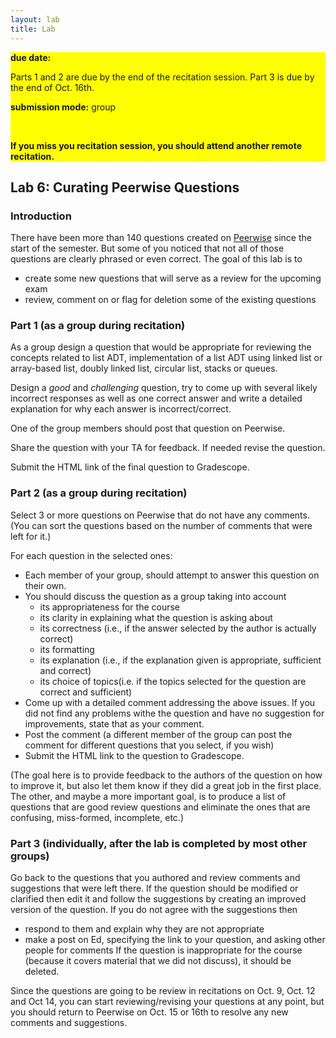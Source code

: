 ```yaml
---
layout: lab
title: Lab
---
```


<div class="lab-right" style="background-color:yellow;" markdown="1">


__due date:__

Parts 1 and 2 are due by the end of
the recitation session. Part 3 is due by the end of Oct. 16th.

__submission mode:__ group

<br>

__If you miss you recitation session, you should attend another
remote recitation.__

</div>

<main markdown="1" class="lab">

## Lab 6: Curating Peerwise Questions


### Introduction
There have been more than 140 questions created on
[Peerwise](https://peerwise.cs.auckland.ac.nz/) since the start of the semester.
But some of you noticed that not all of those questions are clearly phrased
or even correct.
The goal of this lab is to
- create some new questions that will serve as a review for the upcoming exam
- review, comment on or flag for deletion some of the existing questions

### Part 1 (as a group during recitation)

As a group design a question that would be appropriate for reviewing the concepts
related to list ADT, implementation of a list ADT using linked list or array-based list,
doubly linked list, circular list, stacks or queues.

Design a _good_ and _challenging_ question, try to come up with several likely incorrect
responses as well as one correct answer and write a detailed explanation for why each answer
is incorrect/correct.

One of the group members should post that question on Peerwise.

Share the question with your TA for feedback. If needed revise the question.

Submit the HTML link of the final question to Gradescope.

### Part 2 (as a group during recitation)

Select 3 or more questions on Peerwise that do not have any comments.
(You can sort the questions based on the number of comments that were left for it.)

For each question in the selected ones:
- Each member of your group, should attempt to answer this question on their own.
- You should discuss the question as a group taking into account
	- its appropriateness for the course
	- its clarity in explaining what the question is asking about
	- its correctness (i.e., if the answer selected by the author is actually correct)
	- its formatting
	- its explanation (i.e., if the explanation given is appropriate, sufficient and correct)
	- its choice of topics(i.e. if the topics selected for the question are correct and sufficient)
- Come up with a detailed comment addressing the above issues. If you did not find any problems
  withe the question and have no suggestion for improvements, state that as your comment.
- Post the comment (a different member of the group can post the comment for different
  questions that you select, if you wish)
- Submit the HTML link to the question to Gradescope.

(The goal here is to provide feedback to the authors of the question on how to improve it, but also
let them know if they did a great job in the first place. The other, and maybe
a more important goal, is to produce a list of questions that are good review questions
and eliminate the ones that are confusing, miss-formed, incomplete, etc.)

### Part 3 (individually, after the lab is completed by most other groups)

Go back to the questions that you authored and review comments
and suggestions that were left there. If the question should be modified or clarified
then edit it and follow the suggestions by creating an improved version of the question.
If you do not agree with the suggestions then
- respond to them and explain why they are not appropriate
- make a post on Ed, specifying the link to your question, and asking other people for comments
If the question is inappropriate for the course (because it covers material
that we did not discuss), it should be deleted.

Since the questions are going to be review in recitations on Oct. 9, Oct. 12 and Oct 14,
you can start reviewing/revising your questions at any point, but you should return
to Peerwise on Oct. 15 or 16th to resolve any new comments and suggestions.


</main>
